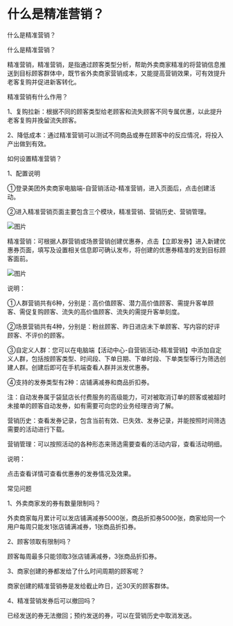 # 什么是精准营销？

什么是精准营销？

什么是精准营销？

精准营销，精准营销，是指通过顾客类型分析，帮助外卖商家精准的将营销信息推送到目标顾客群体中，既节省外卖商家营销成本，又能提高营销效果，可有效提升老客复购并促进新客转化。

精准营销有什么作用？

1、复购拉新：根据不同的顾客类型给老顾客和流失顾客不同专属优惠，以此提升老客复购并挽留流失顾客。

2、降低成本：通过精准营销可以测试不同商品或券在顾客中的反应情况，将投入产出做到有效。

如何设置精准营销？

1、配置说明

①登录美团外卖商家电脑端-自营销活动-精准营销，进入页面后，点击创建活动。

②进入精准营销页面主要包含三个模块，精准营销、营销历史、营销管理。

![图片](/inline/jingzhun-yingxiao-01.png)

精准营销：可根据人群营销或场景营销创建优惠券，点击【立即发券】进入新建优惠券页面，填写及设置相关信息即可确认发布，将创建的优惠券精准的发到目标顾客面前。

![图片](/inline/jingzhun-yingxiao-02.png)

说明：

①人群营销共有6种，分别是：高价值顾客、潜力高价值顾客、需提升客单顾客、需促复购顾客、流失的高价值顾客、流失的需提升客单刻度。

②场景营销共有4种，分别是：粉丝顾客、昨日进店未下单顾客、写内容的好评顾客、不评价的顾客。

③自定义人群：您可以在电脑端【活动中心-自营销活动-精准营销】中添加自定义人群，包括按顾客类型、时间段、下单日期、下单时段、下单类型等行为筛选创建人群。创建后即可在手机端查看人群并派发优惠券。

④支持的发券类型有2种：店铺满减券和商品折扣券。

注：自动发券属于袋鼠店长付费服务的高级能力，可对被取消订单的顾客或被超时未接单的顾客自动发券，如有需要可向您的业务经理咨询了解。

营销历史：查看发券记录，包含当前有效、已失效、发券记录，并能按照时间筛选需要的活动进行下载。

营销管理：可以按照活动的各种形态来筛选需要查看的活动内容，查看活动明细。

说明：

点击查看详情可查看优惠券的发券情况及效果。

常见问题

1、外卖商家发的券有数量限制吗？

外卖商家每月累计可以发店铺满减券5000张，商品折扣券5000张，商家给同一个用户每周只能发1张店铺满减券，1张商品折扣券。

2、顾客领取有限制吗？

顾客每周最多只能领取3张店铺满减券，3张商品折扣券。

3、商家创建的券都发给了什么时间周期的顾客呢？

商家创建的精准营销券是发给截止昨日，近30天的顾客群体。

4、精准营销发券后可以撤回吗？

已经发送的券无法撤回；预约发送的券，可以在营销历史中取消发送。
